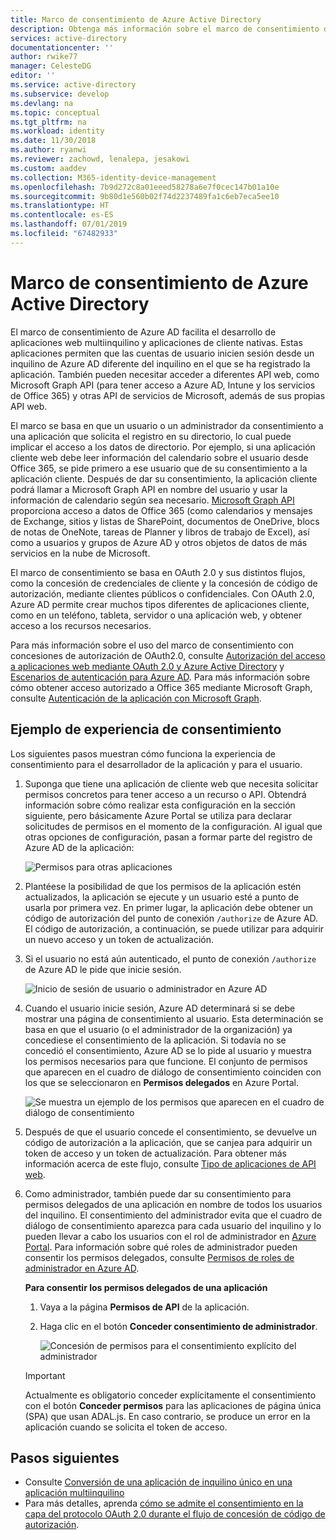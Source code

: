 ```yaml
---
title: Marco de consentimiento de Azure Active Directory
description: Obtenga más información sobre el marco de consentimiento de Azure AD y cómo facilita el desarrollo de aplicaciones web multiinquilino y aplicaciones de cliente nativas.
services: active-directory
documentationcenter: ''
author: rwike77
manager: CelesteDG
editor: ''
ms.service: active-directory
ms.subservice: develop
ms.devlang: na
ms.topic: conceptual
ms.tgt_pltfrm: na
ms.workload: identity
ms.date: 11/30/2018
ms.author: ryanwi
ms.reviewer: zachowd, lenalepa, jesakowi
ms.custom: aaddev
ms.collection: M365-identity-device-management
ms.openlocfilehash: 7b9d272c8a01eeed58278a6e7f0cec147b01a10e
ms.sourcegitcommit: 9b80d1e560b02f74d2237489fa1c6eb7eca5ee10
ms.translationtype: HT
ms.contentlocale: es-ES
ms.lasthandoff: 07/01/2019
ms.locfileid: "67482933"
---
```

# <a name="azure-active-directory-consent-framework"></a>Marco de consentimiento de Azure Active Directory

El marco de consentimiento de Azure AD facilita el desarrollo de aplicaciones web multiinquilino y aplicaciones de cliente nativas. Estas aplicaciones permiten que las cuentas de usuario inicien sesión desde un inquilino de Azure AD diferente del inquilino en el que se ha registrado la aplicación. También pueden necesitar acceder a diferentes API web, como Microsoft Graph API (para tener acceso a Azure AD, Intune y los servicios de Office 365) y otras API de servicios de Microsoft, además de sus propias API web.

El marco se basa en que un usuario o un administrador da consentimiento a una aplicación que solicita el registro en su directorio, lo cual puede implicar el acceso a los datos de directorio. Por ejemplo, si una aplicación cliente web debe leer información del calendario sobre el usuario desde Office 365, se pide primero a ese usuario que de su consentimiento a la aplicación cliente. Después de dar su consentimiento, la aplicación cliente podrá llamar a Microsoft Graph API en nombre del usuario y usar la información de calendario según sea necesario. [Microsoft Graph API](https://developer.microsoft.com/graph) proporciona acceso a datos de Office 365 (como calendarios y mensajes de Exchange, sitios y listas de SharePoint, documentos de OneDrive, blocs de notas de OneNote, tareas de Planner y libros de trabajo de Excel), así como a usuarios y grupos de Azure AD y otros objetos de datos de más servicios en la nube de Microsoft.

El marco de consentimiento se basa en OAuth 2.0 y sus distintos flujos, como la concesión de credenciales de cliente y la concesión de código de autorización, mediante clientes públicos o confidenciales. Con OAuth 2.0, Azure AD permite crear muchos tipos diferentes de aplicaciones cliente, como en un teléfono, tableta, servidor o una aplicación web, y obtener acceso a los recursos necesarios.

Para más información sobre el uso del marco de consentimiento con concesiones de autorización de OAuth2.0, consulte [Autorización del acceso a aplicaciones web mediante OAuth 2.0 y Azure Active Directory](v1-protocols-oauth-code.md) y [Escenarios de autenticación para Azure AD](authentication-scenarios.md). Para más información sobre cómo obtener acceso autorizado a Office 365 mediante Microsoft Graph, consulte [Autenticación de la aplicación con Microsoft Graph](https://developer.microsoft.com/graph/docs/authorization/auth_overview).

## <a name="consent-experience---an-example"></a>Ejemplo de experiencia de consentimiento

Los siguientes pasos muestran cómo funciona la experiencia de consentimiento para el desarrollador de la aplicación y para el usuario.

1. Suponga que tiene una aplicación de cliente web que necesita solicitar permisos concretos para tener acceso a un recurso o API. Obtendrá información sobre cómo realizar esta configuración en la sección siguiente, pero básicamente Azure Portal se utiliza para declarar solicitudes de permisos en el momento de la configuración. Al igual que otras opciones de configuración, pasan a formar parte del registro de Azure AD de la aplicación:

    ![Permisos para otras aplicaciones](./media/consent-framework/permissions.png)

1. Plantéese la posibilidad de que los permisos de la aplicación estén actualizados, la aplicación se ejecute y un usuario esté a punto de usarla por primera vez. En primer lugar, la aplicación debe obtener un código de autorización del punto de conexión `/authorize` de Azure AD. El código de autorización, a continuación, se puede utilizar para adquirir un nuevo acceso y un token de actualización.

1. Si el usuario no está aún autenticado, el punto de conexión `/authorize` de Azure AD le pide que inicie sesión.

    ![Inicio de sesión de usuario o administrador en Azure AD](./media/quickstart-v1-integrate-apps-with-azure-ad/usersignin.png)

1. Cuando el usuario inicie sesión, Azure AD determinará si se debe mostrar una página de consentimiento al usuario. Esta determinación se basa en que el usuario (o el administrador de la organización) ya concediese el consentimiento de la aplicación. Si todavía no se concedió el consentimiento, Azure AD se lo pide al usuario y muestra los permisos necesarios para que funcione. El conjunto de permisos que aparecen en el cuadro de diálogo de consentimiento coinciden con los que se seleccionaron en **Permisos delegados** en Azure Portal.

    ![Se muestra un ejemplo de los permisos que aparecen en el cuadro de diálogo de consentimiento](./media/quickstart-v1-integrate-apps-with-azure-ad/consent.png)

1. Después de que el usuario concede el consentimiento, se devuelve un código de autorización a la aplicación, que se canjea para adquirir un token de acceso y un token de actualización. Para obtener más información acerca de este flujo, consulte [Tipo de aplicaciones de API web](web-api.md).

1. Como administrador, también puede dar su consentimiento para permisos delegados de una aplicación en nombre de todos los usuarios del inquilino. El consentimiento del administrador evita que el cuadro de diálogo de consentimiento aparezca para cada usuario del inquilino y lo pueden llevar a cabo los usuarios con el rol de administrador en [Azure Portal](https://portal.azure.com). Para información sobre qué roles de administrador pueden consentir los permisos delegados, consulte [Permisos de roles de administrador en Azure AD](../users-groups-roles/directory-assign-admin-roles.md).

    **Para consentir los permisos delegados de una aplicación**

   1. Vaya a la página **Permisos de API** de la aplicación.
   1. Haga clic en el botón **Conceder consentimiento de administrador**.

      ![Concesión de permisos para el consentimiento explícito del administrador](./media/consent-framework/grant-consent.png)

   > [!IMPORTANT]
   > Actualmente es obligatorio conceder explícitamente el consentimiento con el botón **Conceder permisos** para las aplicaciones de página única (SPA) que usan ADAL.js. En caso contrario, se produce un error en la aplicación cuando se solicita el token de acceso.

## <a name="next-steps"></a>Pasos siguientes

* Consulte [Conversión de una aplicación de inquilino único en una aplicación multiinquilino](howto-convert-app-to-be-multi-tenant.md)
* Para más detalles, aprenda [cómo se admite el consentimiento en la capa del protocolo OAuth 2.0 durante el flujo de concesión de código de autorización](https://docs.microsoft.com/azure/active-directory/develop/active-directory-protocols-oauth-code#request-an-authorization-code).
